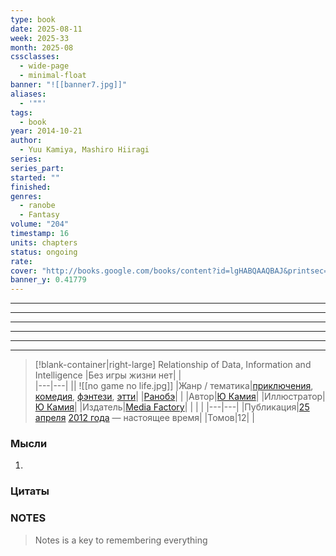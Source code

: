 ```yaml
---
type: book
date: 2025-08-11
week: 2025-33
month: 2025-08
cssclasses:
  - wide-page
  - minimal-float
banner: "![[banner7.jpg]]"
aliases:
  - '""'
tags:
  - book
year: 2014-10-21
author:
  - Yuu Kamiya, Mashiro Hiiragi
series: 
series_part: 
started: ""
finished: 
genres:
  - ranobe
  - Fantasy
volume: "204"
timestamp: 16
units: chapters
status: ongoing
rate: 
cover: "http://books.google.com/books/content?id=lgHABQAAQBAJ&printsec=frontcover&img=1&zoom=1&edge=curl&source=gbs_api"
banner_y: 0.41779
---
```


---
---
---
---
---
---

> [!blank-container|right-large] Relationship of Data, Information and Intelligence
> |Без игры жизни нет|   |  
|---|---|
|| ![[no game no life.jpg]]
|Жанр / тематика|[приключения](https://ru.wikipedia.org/wiki/%D0%9F%D1%80%D0%B8%D0%BA%D0%BB%D1%8E%D1%87%D0%B5%D0%BD%D0%B8%D0%B5 "Приключение"), [комедия](https://ru.wikipedia.org/wiki/%D0%9A%D0%BE%D0%BC%D0%B5%D0%B4%D0%B8%D1%8F "Комедия"), [фэнтези](https://ru.wikipedia.org/wiki/%D0%A4%D1%8D%D0%BD%D1%82%D0%B5%D0%B7%D0%B8 "Фэнтези"), [этти](https://ru.wikipedia.org/wiki/%D0%AD%D1%82%D1%82%D0%B8 "Этти")|
|[Ранобэ](https://ru.wikipedia.org/wiki/%D0%A0%D0%B0%D0%BD%D0%BE%D0%B1%D1%8D "Ранобэ")|   |
|Автор|[Ю Камия](https://ru.wikipedia.org/wiki/%D0%AE_%D0%9A%D0%B0%D0%BC%D0%B8%D1%8F "Ю Камия")|
|Иллюстратор|[Ю Камия](https://ru.wikipedia.org/wiki/%D0%AE_%D0%9A%D0%B0%D0%BC%D0%B8%D1%8F "Ю Камия")|
|Издатель|[Media Factory](https://ru.wikipedia.org/wiki/Media_Factory "Media Factory")|
|   |   |
|---|---|
|Публикация|[25 апреля](https://ru.wikipedia.org/wiki/25_%D0%B0%D0%BF%D1%80%D0%B5%D0%BB%D1%8F "25 апреля") [2012 года](https://ru.wikipedia.org/wiki/2012_%D0%B3%D0%BE%D0%B4_%D0%B2_%D0%BB%D0%B8%D1%82%D0%B5%D1%80%D0%B0%D1%82%D1%83%D1%80%D0%B5 "2012 год в литературе") — настоящее время|
|Томов|12| |
### Мысли
1. 

### Цитаты
>


### NOTES
>Notes is a key to remembering everything
